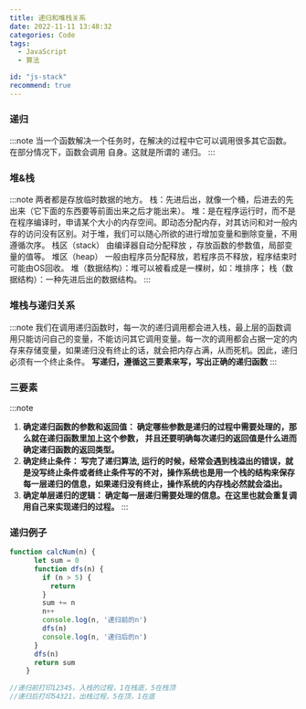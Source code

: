 ```yaml
---
title: 递归和堆栈关系
date: 2022-11-11 13:48:32
categories: Code
tags:
  - JavaScript
  - 算法

id: "js-stack"
recommend: true
---
```


### 递归

:::note
  当一个函数解决一个任务时，在解决的过程中它可以调用很多其它函数。在部分情况下，函数会调用 自身。这就是所谓的 递归。
:::

### 堆&栈

:::note
  两者都是存放临时数据的地方。
  栈：先进后出，就像一个桶，后进去的先出来（它下面的东西要等前面出来之后才能出来）。
  堆：是在程序运行时，而不是在程序编译时，申请某个大小的内存空间。即动态分配内存，对其访问和对一般内存的访问没有区别。对于堆，我们可以随心所欲的进行增加变量和删除变量，不用遵循次序。
  栈区（stack） 由编译器自动分配释放 ，存放函数的参数值，局部变量的值等。 
  堆区（heap） 一般由程序员分配释放，若程序员不释放，程序结束时可能由OS回收。 
  堆（数据结构）：堆可以被看成是一棵树，如：堆排序； 
  栈（数据结构）：一种先进后出的数据结构。
:::

### 堆栈与递归关系
:::note
  我们在调用递归函数时，每一次的递归调用都会进入栈，最上层的函数调用只能访问自己的变量，不能访问其它调用变量。每一次的调用都会占据一定的内存来存储变量，如果递归没有终止的话，就会把内存占满，从而死机。因此，递归必须有一个终止条件。
  **写递归，遵循这三要素来写，写出正确的递归函数**
:::
### 三要素

:::note
1. **确定递归函数的参数和返回值： 确定哪些参数是递归的过程中需要处理的，那么就在递归函数里加上这个参数， 并且还要明确每次递归的返回值是什么进而确定递归函数的返回类型。**
2. **确定终止条件： 写完了递归算法, 运行的时候，经常会遇到栈溢出的错误，就是没写终止条件或者终止条件写的不对，操作系统也是用一个栈的结构来保存每一层递归的信息，如果递归没有终止，操作系统的内存栈必然就会溢出。**
3. **确定单层递归的逻辑： 确定每一层递归需要处理的信息。在这里也就会重复调用自己来实现递归的过程。**
:::
### 递归例子

```js
function calcNum(n) {
      let sum = 0
      function dfs(n) {
        if (n > 5) {
          return
        }
        sum += n
        n++
        console.log(n, '递归前的n')
        dfs(n)
        console.log(n, '递归后的n')
      }
      dfs(n)
      return sum
    }
 
//递归前打印12345，入栈的过程，1在栈底，5在栈顶
//递归后打印54321，出栈过程，5在顶，1在底

```
